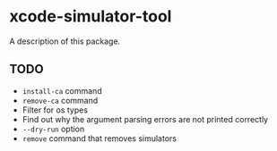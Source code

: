 # xcode-simulator-tool

A description of this package.

## TODO

* `install-ca` command
* `remove-ca` command
* Filter for os types
* Find out why the argument parsing errors are not printed correctly
* `--dry-run` option
* `remove` command that removes simulators
